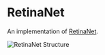 # RetinaNet
An implementation of [RetinaNet](https://arxiv.org/abs/1708.02002).

![RetinaNet Structure](/images/retinanet.png.png)
